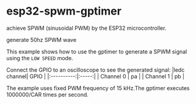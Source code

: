# esp32-spwm-gptimer
achieve SPWM (sinusoidal PWM)  by the ESP32 microcontroller.

generate 50hz SPWM wave

This example shows how to use the gptimer to generate a SPWM signal using the `LOW SPEED` mode.

Connect the GPIO to an oscilloscope to see the generated signal:
|ledc channel| GPIO  |
|:----------:|:-----:|
| Channel 0  | pa    |
| Channel 1  | pb    |

The example uses fixed PWM frequency of 15 kHz.The gptimer executes 1000000/CAR times per second.
